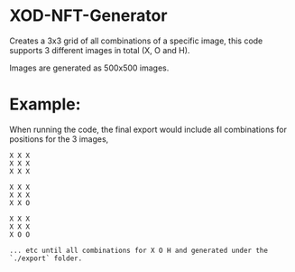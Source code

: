 # XOD-NFT-Generator

Creates a 3x3 grid of all combinations of a specific image, this code supports 3 different images in total (X, O and H).

Images are generated as 500x500 images.

# Example:

When running the code, the final export would include all combinations for positions for the 3 images,

```
X X X
X X X
X X X

X X X
X X X
X X O

X X X
X X X 
X O O

... etc until all combinations for X O H and generated under the `./export` folder.
```